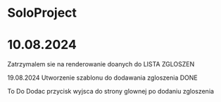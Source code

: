 # SoloProject

# 10.08.2024
Zatrzymalem sie na renderowanie doanych do LISTA ZGLOSZEN 

19.08.2024
Utworzenie szablonu do dodawania zgloszenia DONE 


To Do 
Dodac przycisk wyjsca do strony glownej po dodaniu zgloszenia 

